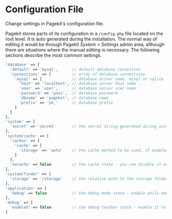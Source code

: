 # Configuration File
<p class="uk-article-lead">Change settings in Pagekit's configuration file.</p>

Pagekit stores parts of its configuration in a `/config.php` file located on the root level. It is auto generated during the installation. The normal way of editing it would be through Pagekit _System > Settings_ admin area, although there are situations where the manual editing is necessary. The following sections describe the most common settings.

```php
'database' => [
  'default' => 'mysql',      // default database connection
  'connections' => [         // array of database connections
    'mysql' => [             // database driver name, mysql or sqlite
      'host' => 'localhost', // database server host name
      'user' => 'user',      // database server user name
      'password' => 'pass',  // database password
      'dbname' => 'pagekit', // database name
      'prefix' => 'pk_'      // database prefix
    ]
  ]
],
'system' => [
  'secret' => 'secret'       // the secret string generated during installation
],
'system/cache' => [
  'caches' => [
    'cache' => [
      'storage' => 'auto'    // the cache method to be used, if enabled
    ]
  ],
  'nocache' => false         // the cache state - you can disable it entirely by setting to 'true'
],
'system/finder' => [
  'storage' => '/storage'    // the relative path to the storage folder - e.g. media files will be stored here
],
'application' => [
  'debug' => false           // the debug mode state - enable while developing to get debug output
],
'debug' => [
  'enabled' => false         // the debug toolbar state - enable it to get information, about requests, memory usage etc
]
```
